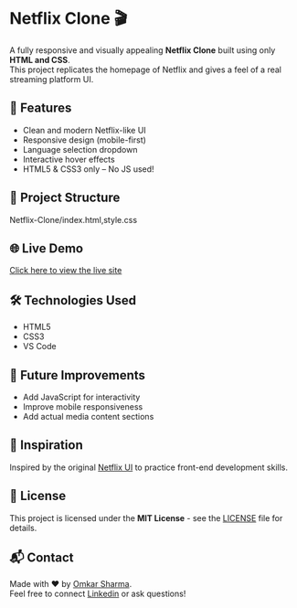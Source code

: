 # Netflix Clone 🎬

A fully responsive and visually appealing **Netflix Clone** built using only **HTML and CSS**.  
This project replicates the homepage of Netflix and gives a feel of a real streaming platform UI.


## 🚀 Features

- Clean and modern Netflix-like UI
- Responsive design (mobile-first)
- Language selection dropdown
- Interactive hover effects
- HTML5 & CSS3 only – No JS used!


## 📁 Project Structure
Netflix-Clone/index.html,style.css


## 🌐 Live Demo

[Click here to view the live site](https://omkar3101.github.io/Netflix-Clone/)


## 🛠️ Technologies Used

- HTML5
- CSS3
- VS Code

## 🧠 Future Improvements

- Add JavaScript for interactivity
- Improve mobile responsiveness
- Add actual media content sections


## 🙌 Inspiration

Inspired by the original [Netflix UI](https://www.netflix.com) to practice front-end development skills.


## 📜 License

This project is licensed under the **MIT License** - see the [LICENSE](LICENSE) file for details.


## 📬 Contact

Made with ❤️ by [Omkar Sharma](https://github.com/Omkar3101).  
Feel free to connect [Linkedin](https://www.linkedin.com/in/omkar3101/) or ask questions!



